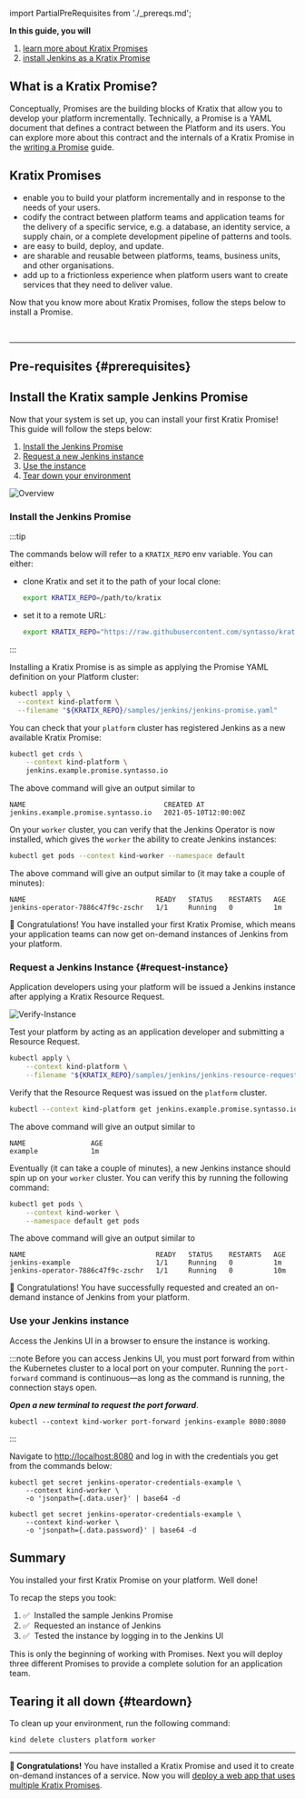 import PartialPreRequisites from './_prereqs.md';

**In this guide, you will**
1. [learn more about Kratix Promises](#what-is-a-kratix-promise)
1. [install Jenkins as a Kratix Promise](#install-the-kratix-sample-jenkins-promise)

## What is a Kratix Promise?

Conceptually, Promises are the building blocks of Kratix that allow you to develop your platform incrementally. Technically, a Promise is a YAML document that defines a contract between the Platform and its users. You can explore more about this contract and the internals of a Kratix Promise in the [writing a Promise](writing-a-promise) guide.

## Kratix Promises

* enable you to build your platform incrementally and in response to the needs of your users.
* codify the contract between platform teams and application teams for the delivery of a specific service, e.g. a database, an identity service, a supply chain, or a complete development pipeline of patterns and tools.
* are easy to build, deploy, and update.
* are sharable and reusable between platforms, teams, business units, and other organisations.
* add up to a frictionless experience when platform users want to create services that they need to deliver value.

Now that you know more about Kratix Promises, follow the steps below to install a Promise.

<br />
<hr />

## Pre-requisites {#prerequisites}

<PartialPreRequisites />

## Install the Kratix sample Jenkins Promise

Now that your system is set up, you can install your first Kratix Promise! This guide will follow the steps below:

1. [Install the Jenkins Promise](#install-the-jenkins-promise)
1. [Request a new Jenkins instance](#request-instance)
1. [Use the instance](#use-your-jenkins-instance)
1. [Tear down your environment](#teardown)

![Overview](/img/docs/Treasure_Trove-Install_a_Promise.jpeg)
### Install the Jenkins Promise


:::tip

The commands below will refer to a `KRATIX_REPO` env variable. You can either:

* clone Kratix and set it to the path of your local clone:
    ```bash
    export KRATIX_REPO=/path/to/kratix
    ```
* set it to a remote URL:
    ```bash
    export KRATIX_REPO="https://raw.githubusercontent.com/syntasso/kratix/main"
    ```
:::


Installing a Kratix Promise is as simple as applying the Promise YAML definition on your Platform cluster:

```bash
kubectl apply \
  --context kind-platform \
  --filename "${KRATIX_REPO}/samples/jenkins/jenkins-promise.yaml"
```

You can check that your `platform` cluster has registered Jenkins as a new available Kratix Promise:

```bash
kubectl get crds \
    --context kind-platform \
    jenkins.example.promise.syntasso.io
```

The above command will give an output similar to
```console
NAME                                  CREATED AT
jenkins.example.promise.syntasso.io   2021-05-10T12:00:00Z
```

On your `worker` cluster, you can verify that the Jenkins Operator is now installed, which gives the `worker` the ability to create Jenkins instances:

```bash
kubectl get pods --context kind-worker --namespace default
```

The above command will give an output similar to (it may take a couple of minutes):

```console
NAME                                READY   STATUS    RESTARTS   AGE
jenkins-operator-7886c47f9c-zschr   1/1     Running   0          1m
```

🎉  Congratulations! You have installed your first Kratix Promise, which means your application teams can now get on-demand instances of Jenkins from your platform.

### Request a Jenkins Instance {#request-instance}

Application developers using your platform will be issued a Jenkins instance after applying a Kratix Resource Request.

![Verify-Instance](/img/docs/Treasure_Trove-Get_an_instance.jpeg)

Test your platform by acting as an application developer and submitting a Resource Request.
```bash
kubectl apply \
    --context kind-platform \
    --filename "${KRATIX_REPO}/samples/jenkins/jenkins-resource-request.yaml"
```

Verify that the Resource Request was issued on the `platform` cluster.
```bash
kubectl --context kind-platform get jenkins.example.promise.syntasso.io
```

The above command will give an output similar to
```console
NAME                AGE
example             1m
```

Eventually (it can take a couple of minutes), a new Jenkins instance should spin up on your `worker` cluster. You can verify this by running the following command:

```bash
kubectl get pods \
    --context kind-worker \
    --namespace default get pods
```

The above command will give an output similar to
```console
NAME                                READY   STATUS    RESTARTS   AGE
jenkins-example                     1/1     Running   0          1m
jenkins-operator-7886c47f9c-zschr   1/1     Running   0          10m
```

🎉  Congratulations! You have successfully requested and created an on-demand instance of Jenkins from your platform.

### Use your Jenkins instance

Access the Jenkins UI in a browser to ensure the instance is working.

:::note
Before you can access Jenkins UI, you must port forward from within the Kubernetes cluster to a local port on your computer. Running the `port-forward` command is continuous&mdash;as long as the command is running, the connection stays open.

_**Open a new terminal to request the port forward**_.

```console
kubectl --context kind-worker port-forward jenkins-example 8080:8080
```

:::

Navigate to [http://localhost:8080](http://localhost:8080) and log in with the credentials you get from the commands below:

```console jsx title="username"
kubectl get secret jenkins-operator-credentials-example \
    --context kind-worker \
    -o 'jsonpath={.data.user}' | base64 -d
```
```console jsx title="password"
kubectl get secret jenkins-operator-credentials-example \
    --context kind-worker \
    -o 'jsonpath={.data.password}' | base64 -d
```

## Summary

You installed your first Kratix Promise on your platform. Well done!

To recap the steps you took:
1. ✅&nbsp;&nbsp;Installed the sample Jenkins Promise
1. ✅&nbsp;&nbsp;Requested an instance of Jenkins
1. ✅&nbsp;&nbsp;Tested the instance by logging in to the Jenkins UI

This is only the beginning of working with Promises. Next you will deploy three different Promises to provide a complete solution for an application team.

## Tearing it all down {#teardown}
To clean up your environment, run the following command:

```bash
kind delete clusters platform worker
```

---

**🎉 Congratulations!** You have installed a Kratix Promise and used it to create on-demand instances of a service. Now you will [deploy a web app that uses multiple Kratix Promises](multiple-promises).
